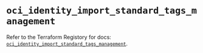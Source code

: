 # `oci_identity_import_standard_tags_management`

Refer to the Terraform Registory for docs: [`oci_identity_import_standard_tags_management`](https://registry.terraform.io/providers/oracle/oci/6.18.0/docs/resources/identity_import_standard_tags_management).
